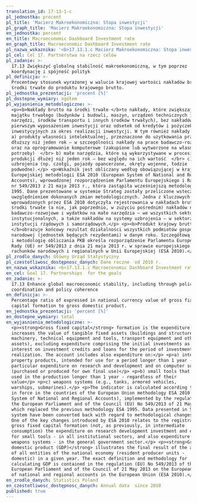 ```yaml
---
translation_id: 17-13-1-c
pl_jednostka: procent
pl_title: 'Macierz Makroekonomiczna: Stopa inwestycji'
pl_graph_title: 'Macierz Makroekonomiczna: Stopa inwestycji'
en_jednostka: percent
en_title: Macroeconomic Dashboard Investment rate
en_graph_title: Macroeconomic Dashboard Investment rate
pl_nazwa_wskaznika: '<b>17.13.1.c Macierz Makroekonomiczna: Stopa inwestycji</b>'
pl_cel: Cel 17. Partnerstwa na rzecz celów
pl_zadanie: >-
  17.13 Zwiększyć globalną stabilność makroekonomiczną, w tym poprzez
  koordynację i spójność polityk
pl_definicja: >-
  Procentowy stosunek wyrażonej w walucie krajowej wartości nakładów brutto na
  środki trwałe do produktu krajowego brutto.
pl_jednostka_prezentacji: 'procent [%]'
pl_dostepne_wymiary: ogółem
pl_wyjasnienia_metodologiczne: >-
  <p><b>Nakłady brutto na środki trwałe </b>to nakłady, które zwiększają wartość
  majątku trwałego (budynków i budowli, maszyn, urządzeń technicznych i
  narzędzi, środków transportu i innych środków trwałych), bez nakładów będących
  pierwszym wyposażeniem inwestycji oraz odsetek od kredytów i pożyczek
  inwestycyjnych za okres realizacji inwestycji. W tym również nakłady na: </br>
  a) produkty własności intelektualnej, przeznaczone do użytkowania przez okres
  dłuższy niż jeden rok – w szczególności nakłady na prace badawczo-rozwojowe
  oraz na oprogramowanie komputerowe (zakupione lub wytworzone na własne
  potrzeby)  </br> b) małe narzędzia, które są wykorzystywane w procesie
  produkcji dłużej niż jeden rok – bez względu na ich wartość  </br> c) systemy
  uzbrojenia (np. czołgi, pojazdy opancerzone, okręty wojenne, łodzie
  podwodne).</p> <p>Wskaźnik jest obliczany według obowiązującej w krajach Unii
  Europejskiej metodologii ESA 2010 (European System of National and Regional
  Accounts), wprowadzonej rozporządzeniem Parlamentu Europejskiego i Rady (UE)
  nr 549/2013 z 21 maja 2013 r., która zastąpiła wcześniejszą metodologię ESA
  1995. Dane prezentowane w systemie Strateg zostały przeliczone wstecz z
  uwzględnieniem dokonanych zmian metodologicznych. Jedna z kluczowych zmian
  wprowadzonych przez ESA 2010 dotyczyła rejestrowania w nakładach brutto na
  środki trwałe (a nie, jak poprzednio, w zużyciu pośrednim) nakładów na prace
  badawczo-rozwojowe i wydatków na małe narzędzia – we wszystkich sektorach
  instytucjonalnych, a także nakładów na systemy uzbrojenia – w sektorze
  instytucji rządowych i samorządowych.</p> <p><b>Produkt krajowy brutto (PKB)
  </b>obrazuje końcowy rezultat działalności wszystkich podmiotów gospodarki
  narodowej (jednostek będących rezydentami) w danym roku. Szczegółową definicję
  i metodologię obliczania PKB określa rozporządzenie Parlamentu Europejskiego i
  Rady (UE) nr 549/2013 z dnia 21 maja 2013 r. w sprawie europejskiego systemu
  rachunków narodowych i regionalnych w Unii Europejskiej (ESA 2010).</p>
pl_zrodlo_danych: Główny Urząd Statystyczny
pl_czestotliwosc_dostępnosc_danych: Dane roczne  od 2010 r.
en_nazwa_wskaznika: <b>17.13.1.c Macroeconomic Dashboard Investment rate</b>
en_cel: Goal 17. Partnerships  for the goals
en_zadanie: >-
  17.13 Enhance global macroeconomic stability, including through policy
  coordination and policy coherence
en_definicja: >-
  Percentage ratio of expressed in national currency value of gross fixed
  capital formation to gross domestic product.
en_jednostka_prezentacji: 'percent [%]'
en_dostepne_wymiary: total
en_wyjasnienia_metodologiczne: >-
  <p><strong>Gross fixed capital</strong> formation is the expenditure which
  increases the value of tangible fixed assets (buildings and structures,
  machinery, technical equipment and tools, transport equipment and other fixed
  assets), excluding expenditure comprising the initial investments as well as
  interest on investment credits and loans for the period of investment
  realization. The account includes also expenditure on:</p> <p>a) intellectual
  property products, intended for use for a period longer than 1 year - in
  particular expenditure on research and development and on computer software
  (purchased or produced for own final use)</p> <p>b) small tools that are
  used in the production longer than 1 year - regardless of their
  value</p> <p>c) weapons systems (e.g., tanks, armored vehicles,
  warships, submarines).</p> <p>The indicator is calculated according to being
  in force in the countries of the European Union methodology ESA 2010 (European
  System of National and Regional Accounts), implemented by the regulation of
  the European Parliament and of the Council (EU) No 549/2013 of 21 May 2013,
  which replaced the previous methodology ESA 1995. Data presented in Strateg
  system have been converted back with regard to methodological changes made.
  One of the key changes introduced by ESA 2010 relates to the registration in
  gross fixed capital formation (not, as previously, in intermediate
  consumption) the expenditure on research development investment and expenses
  for small tools - in all institutional sectors, and also expenditure on
  weapons systems - in the general government sector.</p> <p><strong>Gross
  domestic product (GDP)</strong> illustrates the final result of the activity
  of all entities of the national economy (resident producer units -
  domestic) in a given year. The exact definition and methodology for
  calculating GDP is contained in the regulation (EU) No 549/2013 of the
  European Parliament and of the Council of 21 May 2013 on the European system
  of national and regional accounts in the European Union (ESA 2010).</p>
en_zrodlo_danych: Statistics Poland
en_czestotliwosc_dostępnosc_danych: Annual data  since 2010
published: true
---
```

